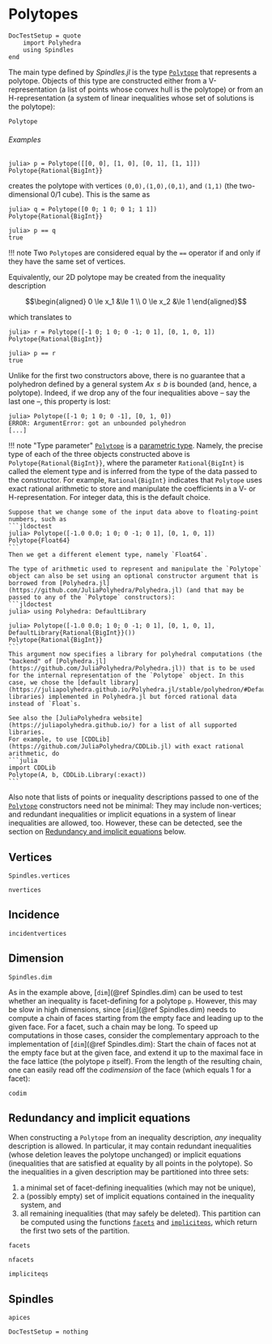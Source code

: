 # Polytopes

```@meta
DocTestSetup = quote
    import Polyhedra
    using Spindles
end
```

The main type defined by *Spindles.jl* is the type [`Polytope`](@ref) that represents a polytope.
Objects of this type are constructed either from a V-representation (a list of points whose convex hull
is the polytope) or from an H-representation (a system of linear inequalities whose set of solutions is the polytope):

```@docs
Polytope
```

###### Examples

```jldoctest polytopes
julia> p = Polytope([[0, 0], [1, 0], [0, 1], [1, 1]])
Polytope{Rational{BigInt}}
```
creates the polytope with vertices ``(0,0),(1,0),(0,1)``, and ``(1,1)`` (the two-dimensional 0/1 cube).
This is the same as
```jldoctest polytopes
julia> q = Polytope([0 0; 1 0; 0 1; 1 1])
Polytope{Rational{BigInt}}

julia> p == q
true
```

!!! note
    Two `Polytope`s are considered equal by the `==` operator if and only if they have the same set of vertices.

Equivalently, our 2D polytope may be created from the inequality description
```math
\begin{aligned}
0 \le x_1 &\le 1 \\
0 \le x_2 &\le 1
\end{aligned}
```
which translates to
```jldoctest polytopes
julia> r = Polytope([-1 0; 1 0; 0 -1; 0 1], [0, 1, 0, 1])
Polytope{Rational{BigInt}}

julia> p == r
true
```
Unlike for the first two constructors above, there is no guarantee that a polyhedron defined by 
a general system $Ax \le b$ is bounded (and, hence, a polytope). Indeed, 
if we drop any of the four inequalities above – say the last one –, this property is lost:
```jldoctest
julia> Polytope([-1 0; 1 0; 0 -1], [0, 1, 0])
ERROR: ArgumentError: got an unbounded polyhedron
[...]
```

!!! note "Type parameter"
    [`Polytope`](@ref) is a [parametric type](https://docs.julialang.org/en/v1/manual/types/#Parametric-Types). Namely, the precise type of each of the three objects constructed above is `Polytope{Rational{BigInt}}`, where the parameter `Rational{BigInt}` is called the element type and is inferred from the type of the data
    passed to the constructor. For example, `Rational{BigInt}` indicates that `Polytope` uses exact rational arithmetic to store and manipulate the coefficients in a V- or H-representation. For integer data, this is the default choice. 
    
    Suppose that we change some of the input data above to floating-point numbers, such as
    ```jldoctest
    julia> Polytope([-1.0 0.0; 1 0; 0 -1; 0 1], [0, 1, 0, 1])
    Polytope{Float64}
    ```
    Then we get a different element type, namely `Float64`. 
    
    The type of arithmetic used to represent and manipulate the `Polytope` object can also be set using an optional constructor argument that is borrowed from [Polyhedra.jl](https://github.com/JuliaPolyhedra/Polyhedra.jl) (and that may be passed to any of the `Polytope` constructors):
    ```jldoctest
    julia> using Polyhedra: DefaultLibrary

    julia> Polytope([-1.0 0.0; 1 0; 0 -1; 0 1], [0, 1, 0, 1], DefaultLibrary{Rational{BigInt}}())
    Polytope{Rational{BigInt}}
    ```
    This argument now specifies a library for polyhedral computations (the "backend" of [Polyhedra.jl](https://github.com/JuliaPolyhedra/Polyhedra.jl)) that is to be used for the internal representation of the `Polytope` object. In this case, we chose the [default library](https://juliapolyhedra.github.io/Polyhedra.jl/stable/polyhedron/#Default-libraries) implemented in Polyhedra.jl but forced rational data instead of `Float`s.
    
    See also the [JuliaPolyhedra website](https://juliapolyhedra.github.io/) for a list of all supported libraries.
    For example, to use [CDDLib](https://github.com/JuliaPolyhedra/CDDLib.jl) with exact rational arithmetic, do
    ```julia
    import CDDLib
    Polytope(A, b, CDDLib.Library(:exact))
    ``` 
    
Also note that lists of points or inequality descriptions passed to one of the [`Polytope`](@ref) constructors need not be minimal: They may include non-vertices; and redundant inequalities or implicit equations in a system of linear inequalities are allowed, too. However, these can be detected, see the section on [Redundancy and implicit equations](@ref) below.

## Vertices

```@docs
Spindles.vertices
```

```@docs
nvertices
```

## Incidence 

```@docs
incidentvertices
```

## Dimension

```@docs
Spindles.dim
```

As in the example above, [`dim`](@ref Spindles.dim) can be used to test whether an inequality is facet-defining 
for a polytope `p`. However, this may be slow in high dimensions, since [`dim`](@ref Spindles.dim) needs to
compute a chain of faces starting from the empty face and leading up to the given face. For a facet, such a chain
may be long. To speed up computations in those cases, consider the complementary approach to the implementation of 
[`dim`](@ref Spindles.dim): Start the chain of faces not at the empty face but at the given face, and extend it 
up to the maximal face in the face lattice (the polytope `p` itself). From the length of the resulting chain, one 
can easily read off the *codimension* of the face (which equals 1 for a facet):

```@docs
codim
```

## Redundancy and implicit equations

When constructing a `Polytope` from an inequality description, *any* inequality description is allowed. 
In particular, it may contain redundant inequalities (whose deletion leaves the polytope unchanged) or implicit equations (inequalities that are satisfied at equality by all points in the polytope).
So the inequalities in a given description may be
partitioned into three sets:
1. a minimal set of facet-defining inequalities (which may not be unique), 
2. a (possibly empty) set of implicit equations contained in the inequality system, and 
3. all remaining inequalities (that may safely be deleted). 
This partition can be computed using the functions [`facets`](@ref) and [`impliciteqs`](@ref),
which return the first two sets of the partition.

```@docs
facets
```

```@docs
nfacets
```

```@docs
impliciteqs
```

## Spindles

```@docs
apices
```



```@meta
DocTestSetup = nothing
```